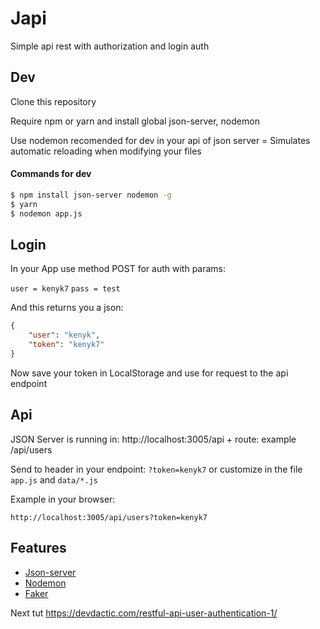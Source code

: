 # Japi

Simple api rest with authorization and login auth

## Dev

Clone this repository

Require npm or yarn and install global json-server, nodemon

Use nodemon recomended for dev in your api of json server = Simulates automatic reloading when modifying your files

#### Commands for dev

```sh
$ npm install json-server nodemon -g
$ yarn
$ nodemon app.js
```

## Login

In your App use method POST for auth with params:

`user = kenyk7`
`pass = test`

And this returns you a json:

```json
{
    "user": "kenyk",
    "token": "kenyk7"
}
```

Now save your token in LocalStorage and use for request to the api endpoint


## Api

JSON Server is running in: http://localhost:3005/api + route: example /api/users

Send to header in your endpoint: `?token=kenyk7` or customize in the file `app.js` and `data/*.js`

Example in your browser:

`http://localhost:3005/api/users?token=kenyk7`


## Features

* [Json-server]
* [Nodemon]
* [Faker]

Next tut
https://devdactic.com/restful-api-user-authentication-1/

[Json-server]: <https://github.com/typicode/json-server>
[Nodemon]: <https://github.com/remy/nodemon>
[Faker]: <https://github.com/marak/Faker.js/>